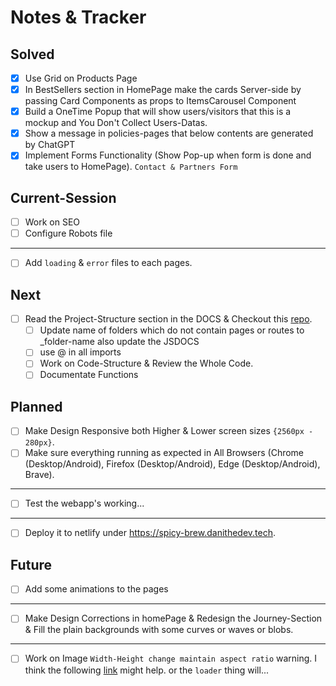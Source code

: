 # Notes & Tracker

## Solved
- [x] Use Grid on Products Page
- [x] In BestSellers section in HomePage make the cards Server-side by passing Card Components as props to ItemsCarousel Component
- [x] Build a OneTime Popup that will show users/visitors that this is a mockup and You Don't Collect Users-Datas.
- [x] Show a message in policies-pages that below contents are generated by ChatGPT
- [x] Implement Forms Functionality (Show Pop-up when form is done and take users to HomePage). `Contact & Partners Form`

## Current-Session
- [ ] Work on SEO
- [ ] Configure Robots file
----
- [ ] Add `loading` & `error` files to each pages.

## Next
- [ ] Read the Project-Structure section in the DOCS & Checkout this [repo](https://github.com/sadmann7/skateshop/).
    - [ ] Update name of folders which do not contain pages or routes to _folder-name also update the JSDOCS
    - [ ] use @ in all imports
    - [ ] Work on Code-Structure & Review the Whole Code.
    - [ ] Documentate Functions

## Planned
- [ ] Make Design Responsive both Higher & Lower screen sizes `{2560px - 280px}`.
- [ ] Make sure everything running as expected in All Browsers (Chrome (Desktop/Android), Firefox (Desktop/Android), Edge (Desktop/Android), Brave).
----
- [ ] Test the webapp's working...
----
- [ ] Deploy it to netlify under https://spicy-brew.danithedev.tech.

## Future
- [ ] Add some animations to the pages
----
- [ ] Make Design Corrections in homePage & Redesign the Journey-Section & Fill the plain backgrounds with some curves or waves or blobs.
----
- [ ] Work on Image `Width-Height change maintain aspect ratio` warning. I think the following [link](https://stackoverflow.com/questions/69230343/nextjs-image-component-with-fixed-witdth-and-auto-height) might help. or the `loader` thing will...